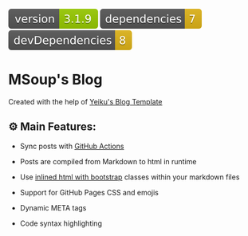 <img src=".ci_badges/npm-version-badge.svg" /> <img src=".ci_badges/npm-dependencies-badge.svg" /> <img src=".ci_badges/npm-devdependencies-badge.svg" />

# MSoup's Blog

Created with the help of [Yeiku's Blog Template](https://github.com/yeikiu/vue3-md-blog)

## ⚙️ Main Features:

* Sync posts with [GitHub Actions](https://docs.github.com/en/actions/getting-started-with-github-actions)

* Posts are compiled from Markdown to html in runtime

* Use [inlined html with bootstrap](https://yeikiu.github.io/vue3-md-blog/#/features/inline-bootstrap-html) classes within your markdown files

* Support for GitHub Pages CSS and emojis

* Dynamic META tags

* Code syntax highlighting 
